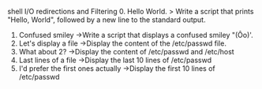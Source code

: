 shell I/O redirections and Filtering
0. Hello World. > Write a script that prints "Hello, World", followed by a new line to the standard output.
1. Confused smiley ->Write a script that displays a confused smiley "(Ôo)'.
2. Let's display a file ->Display the content of the /etc/passwd file.
3. What about 2? ->Display the content of /etc/passwd and /etc/host
4. Last lines of a file ->Display the last 10 lines of /etc/passwd
5. I'd prefer the first ones actually ->Display the first 10 lines of /etc/passwd
